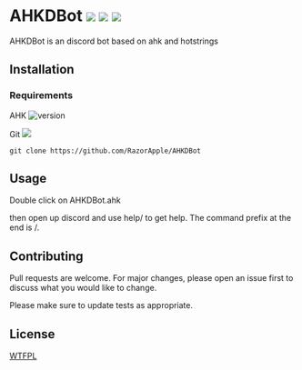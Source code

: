 # AHKDBot ![](https://img.shields.io/badge/status-Ready%20to%20use.-green.svg?longCache=true&style=for-the-badge) ![](https://img.shields.io/badge/AHK-1.1.30.00-blue.svg?longCache=true&style=for-the-badge) ![](https://img.shields.io/badge/-v2.0-green.svg?longCache=true&style=for-the-badge)

AHKDBot is an discord bot based on ahk and hotstrings
## Installation

### Requirements
AHK      ![version](https://discord.finally-fucking.works/325iBj5c.png)

Git            ![](https://discord.finally-fucking.works/bVqaOPEY.png)

`git clone https://github.com/RazorApple/AHKDBot`

## Usage

Double click on AHKDBot.ahk

then open up discord and use help/ to get help. The command prefix at the end is /.



## Contributing
Pull requests are welcome. For major changes, please open an issue first to discuss what you would like to change.

Please make sure to update tests as appropriate.

## License
[WTFPL](http://www.wtfpl.net/txt/copying/)